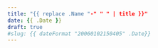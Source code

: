 ```yaml
---
title: "{{ replace .Name "-" " " | title }}"
date: {{ .Date }}
draft: true
#slug: {{ dateFormat "20060102150405" .Date}}
---
```



